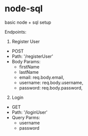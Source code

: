 # node-sql
basic node + sql setup

Endpoints: 
1. Register User
  - POST
  - Path: '/registerUser'
  - Body Params:
    - firstName
    - lastName
    - email: req.body.email,
    - username: req.body.username,
    - password: req.body.password,
        
2. Login
  - GET
  - Path: '/loginUser'
  - Query Parms: 
      - username
      - password
